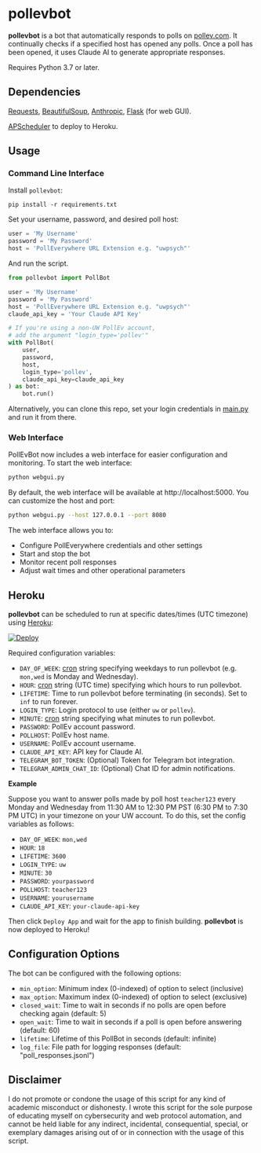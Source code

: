 # pollevbot

**pollevbot** is a bot that automatically responds to polls on [pollev.com](https://pollev.com/). 
It continually checks if a specified host has opened any polls. Once a poll has been opened, 
it uses Claude AI to generate appropriate responses.

Requires Python 3.7 or later.
## Dependencies

[Requests](https://pypi.org/project/requests/), 
[BeautifulSoup](https://pypi.org/project/beautifulsoup4/),
[Anthropic](https://pypi.org/project/anthropic/),
[Flask](https://pypi.org/project/Flask/) (for web GUI).

[APScheduler](https://pypi.org/project/APScheduler/) to deploy to Heroku.

## Usage

### Command Line Interface

Install `pollevbot`:
```
pip install -r requirements.txt
```

Set your username, password, and desired poll host:
```python
user = 'My Username'
password = 'My Password'
host = 'PollEverywhere URL Extension e.g. "uwpsych"'
```

And run the script.
```python
from pollevbot import PollBot

user = 'My Username'
password = 'My Password'
host = 'PollEverywhere URL Extension e.g. "uwpsych"'
claude_api_key = 'Your Claude API Key'

# If you're using a non-UW PollEv account,
# add the argument "login_type='pollev'"
with PollBot(
    user, 
    password, 
    host, 
    login_type='pollev',
    claude_api_key=claude_api_key
) as bot:
    bot.run()
```
Alternatively, you can clone this repo, set your login credentials in 
[main.py](main.py) and run it from there.

### Web Interface

PollEvBot now includes a web interface for easier configuration and monitoring. To start the web interface:

```bash
python webgui.py
```

By default, the web interface will be available at http://localhost:5000. You can customize the host and port:

```bash
python webgui.py --host 127.0.0.1 --port 8080
```

The web interface allows you to:
- Configure PollEverywhere credentials and other settings
- Start and stop the bot
- Monitor recent poll responses
- Adjust wait times and other operational parameters

## Heroku

**pollevbot** can be scheduled to run at specific dates/times (UTC timezone) using [Heroku](http://heroku.com/):

[![Deploy](https://www.herokucdn.com/deploy/button.svg)](https://heroku.com/deploy?template=https://github.com/danielqiang/pollevbot)

Required configuration variables:

* `DAY_OF_WEEK`: [cron](https://apscheduler.readthedocs.io/en/stable/modules/triggers/cron.html) string
specifying weekdays to run pollevbot (e.g. `mon,wed` is Monday and Wednesday).
* `HOUR`: [cron](https://apscheduler.readthedocs.io/en/stable/modules/triggers/cron.html) string
(UTC time) specifying which hours to run pollevbot.
* `LIFETIME`: Time to run pollevbot before terminating (in seconds). Set to `inf` to run forever.
* `LOGIN_TYPE`: Login protocol to use (either `uw` or `pollev`).
* `MINUTE`: [cron](https://apscheduler.readthedocs.io/en/stable/modules/triggers/cron.html) string
specifying what minutes to run pollevbot.
* `PASSWORD`: PollEv account password.
* `POLLHOST`: PollEv host name.
* `USERNAME`: PollEv account username.
* `CLAUDE_API_KEY`: API key for Claude AI.
* `TELEGRAM_BOT_TOKEN`: (Optional) Token for Telegram bot integration.
* `TELEGRAM_ADMIN_CHAT_ID`: (Optional) Chat ID for admin notifications.

**Example**

Suppose you want to answer polls made by poll host `teacher123` every Monday and Wednesday 
from 11:30 AM to 12:30 PM PST (6:30 PM to 7:30 PM UTC) in your timezone on your UW account. To do this, set the config 
variables as follows:

* `DAY_OF_WEEK`: `mon,wed`
* `HOUR`: `18`
* `LIFETIME`: `3600`
* `LOGIN_TYPE`: `uw`
* `MINUTE`: `30`
* `PASSWORD`: `yourpassword`
* `POLLHOST`: `teacher123`
* `USERNAME`: `yourusername`
* `CLAUDE_API_KEY`: `your-claude-api-key`

Then click `Deploy App` and wait for the app to finish building. 
**pollevbot** is now deployed to Heroku! 

## Configuration Options

The bot can be configured with the following options:

* `min_option`: Minimum index (0-indexed) of option to select (inclusive)
* `max_option`: Maximum index (0-indexed) of option to select (exclusive)
* `closed_wait`: Time to wait in seconds if no polls are open before checking again (default: 5)
* `open_wait`: Time to wait in seconds if a poll is open before answering (default: 60)
* `lifetime`: Lifetime of this PollBot in seconds (default: infinite)
* `log_file`: File path for logging responses (default: "poll_responses.jsonl")

## Disclaimer

I do not promote or condone the usage of this script for any kind of academic misconduct 
or dishonesty. I wrote this script for the sole purpose of educating myself on cybersecurity 
and web protocol automation, and cannot be held liable for any indirect, incidental, consequential, 
special, or exemplary damages arising out of or in connection with the usage of this script.
